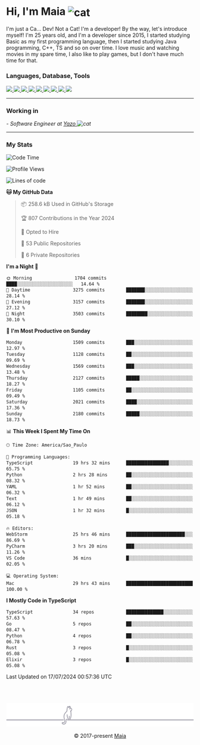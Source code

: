 <h1 align="left">Hi, I'm Maia 
<img src="https://emojis.slackmojis.com/emojis/images/1643509834/36299/black-cat.gif?1643509834" width="50" height="60" align="center"  alt="cat"/>
</h1>

I'm just a Ca... Dev! Not a Cat! I'm a developer! By the way, let's introduce myself!
I'm 25 years old, and I'm a developer since 2015, I started studying Basic as my first programming
language, then I started studying Java programming, C++, TS and so on over time.
I love music and watching movies in my spare time, I also like to play games, but I don't have much time for that.

<h3 align="left">Languages, Database, Tools</h3>
<p>
  <a href="https://www.typescriptlang.org">
    <img src="https://skillicons.dev/icons?i=ts" />
  </a>
  <a href="https://go.dev">
    <img src="https://skillicons.dev/icons?i=go" />
  </a>
  <a href="https://www.python.org">
    <img src="https://skillicons.dev/icons?i=python" />
  </a>
  <a href="https://gradle.org">
    <img src="https://skillicons.dev/icons?i=gradle" />
  </a>
  <a href="https://redis.io">
    <img src="https://skillicons.dev/icons?i=redis" />
  </a>
  <a href="https://www.mongodb.com">
    <img src="https://skillicons.dev/icons?i=mongodb" />
  </a>
  <a href="https://nodejs.org">
    <img src="https://skillicons.dev/icons?i=nodejs" />
  </a>
  <a href="https://www.javascript.com">
    <img src="https://skillicons.dev/icons?i=js" />
  </a>
  <a href="https://www.docker.com">
    <img src="https://skillicons.dev/icons?i=docker" />
  </a>
</p>

<hr/>

<h3>Working in</h3>

<p><em> - Software Engineer at <a href="[https://pdasolucoes.com.br](https://yazo.com.br/)">Yazo
</a><img src="https://media.giphy.com/media/WUlplcMpOCEmTGBtBW/giphy.gif" width="30" alt="cat"> 
</em></p>

<hr/>

### My Stats

<!--START_SECTION:waka-->
![Code Time](http://img.shields.io/badge/Code%20Time-4%2C432%20hrs%202%20mins-blue)

![Profile Views](http://img.shields.io/badge/Profile%20Views-0-blue)

![Lines of code](https://img.shields.io/badge/From%20Hello%20World%20I%27ve%20Written-3.6%20million%20lines%20of%20code-blue)

**🐱 My GitHub Data** 

> 📦 258.6 kB Used in GitHub's Storage 
 > 
> 🏆 807 Contributions in the Year 2024
 > 
> 💼 Opted to Hire
 > 
> 📜 53 Public Repositories 
 > 
> 🔑 6 Private Repositories 
 > 
**I'm a Night 🦉** 

```text
🌞 Morning                1704 commits        ████░░░░░░░░░░░░░░░░░░░░░   14.64 % 
🌆 Daytime                3275 commits        ███████░░░░░░░░░░░░░░░░░░   28.14 % 
🌃 Evening                3157 commits        ███████░░░░░░░░░░░░░░░░░░   27.12 % 
🌙 Night                  3503 commits        ████████░░░░░░░░░░░░░░░░░   30.10 % 
```
📅 **I'm Most Productive on Sunday** 

```text
Monday                   1509 commits        ███░░░░░░░░░░░░░░░░░░░░░░   12.97 % 
Tuesday                  1128 commits        ██░░░░░░░░░░░░░░░░░░░░░░░   09.69 % 
Wednesday                1569 commits        ███░░░░░░░░░░░░░░░░░░░░░░   13.48 % 
Thursday                 2127 commits        █████░░░░░░░░░░░░░░░░░░░░   18.27 % 
Friday                   1105 commits        ██░░░░░░░░░░░░░░░░░░░░░░░   09.49 % 
Saturday                 2021 commits        ████░░░░░░░░░░░░░░░░░░░░░   17.36 % 
Sunday                   2180 commits        █████░░░░░░░░░░░░░░░░░░░░   18.73 % 
```


📊 **This Week I Spent My Time On** 

```text
🕑︎ Time Zone: America/Sao_Paulo

💬 Programming Languages: 
TypeScript               19 hrs 32 mins      ████████████████░░░░░░░░░   65.75 % 
Python                   2 hrs 28 mins       ██░░░░░░░░░░░░░░░░░░░░░░░   08.32 % 
YAML                     1 hr 52 mins        ██░░░░░░░░░░░░░░░░░░░░░░░   06.32 % 
Text                     1 hr 49 mins        ██░░░░░░░░░░░░░░░░░░░░░░░   06.12 % 
JSON                     1 hr 32 mins        █░░░░░░░░░░░░░░░░░░░░░░░░   05.18 % 

🔥 Editors: 
WebStorm                 25 hrs 46 mins      ██████████████████████░░░   86.69 % 
PyCharm                  3 hrs 20 mins       ███░░░░░░░░░░░░░░░░░░░░░░   11.26 % 
VS Code                  36 mins             █░░░░░░░░░░░░░░░░░░░░░░░░   02.05 % 

💻 Operating System: 
Mac                      29 hrs 43 mins      █████████████████████████   100.00 % 
```

**I Mostly Code in TypeScript** 

```text
TypeScript               34 repos            ██████████████░░░░░░░░░░░   57.63 % 
Go                       5 repos             ██░░░░░░░░░░░░░░░░░░░░░░░   08.47 % 
Python                   4 repos             ██░░░░░░░░░░░░░░░░░░░░░░░   06.78 % 
Rust                     3 repos             █░░░░░░░░░░░░░░░░░░░░░░░░   05.08 % 
Elixir                   3 repos             █░░░░░░░░░░░░░░░░░░░░░░░░   05.08 % 
```




 Last Updated on 17/07/2024 00:57:36 UTC
<!--END_SECTION:waka-->


<br/>
<br/>

<p align="center"><img src="https://raw.githubusercontent.com/gabrielmaialva33/gabrielmaialva33/master/assets/gray0_ctp_on_line.svg?sanitize=true" /></p>
<p align="center">&copy; 2017-present <a href="https://github.com/gabrielmaialva33/" target="_blank">Maia</a>
